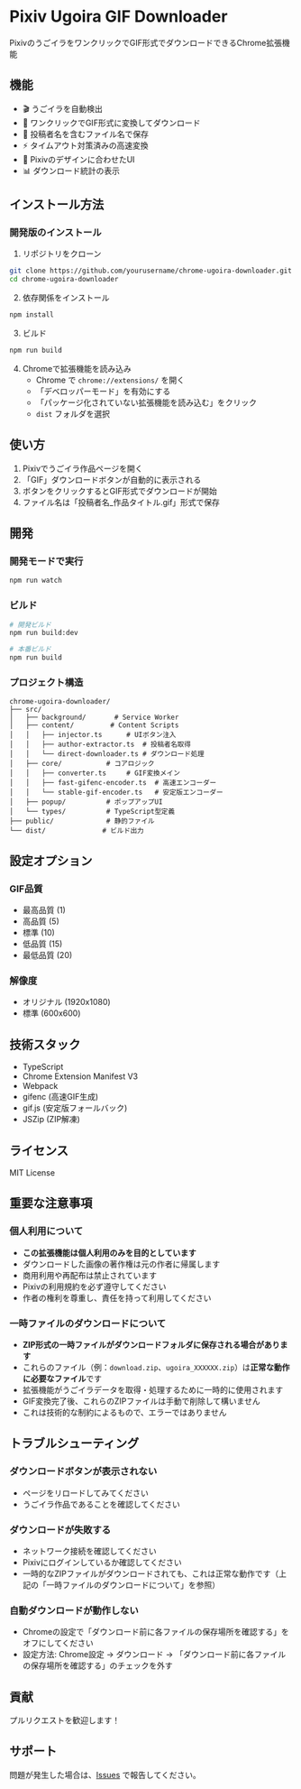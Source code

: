 # Pixiv Ugoira GIF Downloader

PixivのうごイラをワンクリックでGIF形式でダウンロードできるChrome拡張機能

## 機能

- 🎬 うごイラを自動検出
- 💾 ワンクリックでGIF形式に変換してダウンロード
- 📝 投稿者名を含むファイル名で保存
- ⚡ タイムアウト対策済みの高速変換
- 🎨 Pixivのデザインに合わせたUI
- 📊 ダウンロード統計の表示

## インストール方法

### 開発版のインストール

1. リポジトリをクローン
```bash
git clone https://github.com/yourusername/chrome-ugoira-downloader.git
cd chrome-ugoira-downloader
```

2. 依存関係をインストール
```bash
npm install
```

3. ビルド
```bash
npm run build
```

4. Chromeで拡張機能を読み込み
   - Chrome で `chrome://extensions/` を開く
   - 「デベロッパーモード」を有効にする
   - 「パッケージ化されていない拡張機能を読み込む」をクリック
   - `dist` フォルダを選択

## 使い方

1. Pixivでうごイラ作品ページを開く
2. 「GIF」ダウンロードボタンが自動的に表示される
3. ボタンをクリックするとGIF形式でダウンロードが開始
4. ファイル名は「投稿者名_作品タイトル.gif」形式で保存

## 開発

### 開発モードで実行
```bash
npm run watch
```

### ビルド
```bash
# 開発ビルド
npm run build:dev

# 本番ビルド
npm run build
```

### プロジェクト構造
```
chrome-ugoira-downloader/
├── src/
│   ├── background/       # Service Worker
│   ├── content/         # Content Scripts
│   │   ├── injector.ts      # UIボタン注入
│   │   ├── author-extractor.ts  # 投稿者名取得
│   │   └── direct-downloader.ts # ダウンロード処理
│   ├── core/           # コアロジック
│   │   ├── converter.ts     # GIF変換メイン
│   │   ├── fast-gifenc-encoder.ts  # 高速エンコーダー
│   │   └── stable-gif-encoder.ts   # 安定版エンコーダー
│   ├── popup/          # ポップアップUI
│   └── types/          # TypeScript型定義
├── public/             # 静的ファイル
└── dist/              # ビルド出力
```

## 設定オプション

### GIF品質
- 最高品質 (1)
- 高品質 (5)
- 標準 (10)
- 低品質 (15)
- 最低品質 (20)

### 解像度
- オリジナル (1920x1080)
- 標準 (600x600)

## 技術スタック

- TypeScript
- Chrome Extension Manifest V3
- Webpack
- gifenc (高速GIF生成)
- gif.js (安定版フォールバック)
- JSZip (ZIP解凍)

## ライセンス

MIT License

## 重要な注意事項

### 個人利用について
- **この拡張機能は個人利用のみを目的としています**
- ダウンロードした画像の著作権は元の作者に帰属します
- 商用利用や再配布は禁止されています
- Pixivの利用規約を必ず遵守してください
- 作者の権利を尊重し、責任を持って利用してください

### 一時ファイルのダウンロードについて
- **ZIP形式の一時ファイルがダウンロードフォルダに保存される場合があります**
- これらのファイル（例：`download.zip`、`ugoira_XXXXXX.zip`）は**正常な動作に必要なファイル**です
- 拡張機能がうごイラデータを取得・処理するために一時的に使用されます
- GIF変換完了後、これらのZIPファイルは手動で削除して構いません
- これは技術的な制約によるもので、エラーではありません

## トラブルシューティング

### ダウンロードボタンが表示されない
- ページをリロードしてみてください
- うごイラ作品であることを確認してください

### ダウンロードが失敗する
- ネットワーク接続を確認してください
- Pixivにログインしているか確認してください
- 一時的なZIPファイルがダウンロードされても、これは正常な動作です（上記の「一時ファイルのダウンロードについて」を参照）

### 自動ダウンロードが動作しない
- Chromeの設定で「ダウンロード前に各ファイルの保存場所を確認する」をオフにしてください
- 設定方法: Chrome設定 → ダウンロード → 「ダウンロード前に各ファイルの保存場所を確認する」のチェックを外す

## 貢献

プルリクエストを歓迎します！

## サポート

問題が発生した場合は、[Issues](https://github.com/yourusername/chrome-ugoira-downloader/issues) で報告してください。